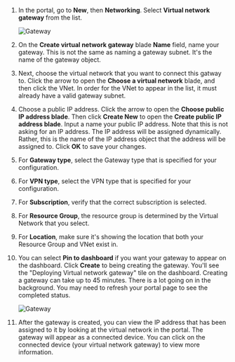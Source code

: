 1. In the portal, go to **New**, then **Networking**. Select **Virtual network gateway** from the list.

	![Gateway](./media/vpn-gateway-add-gw-rm-portal-include/creategw250.png)

2. On the **Create virtual network gateway** blade **Name** field, name your gateway. This is not the same as naming a gateway subnet. It's the name of the gateway object.
 
3. Next, choose the virtual network that you want to connect this gatway to. Click the arrow to open the **Choose a virtual network** blade, and then click the VNet. In order for the VNet to appear in the list, it must already have a valid gateway subnet.

4. Choose a public IP address. Click the arrow to open the **Choose public IP address blade**. Then click **Create New** to open the **Create public IP address blade**. Input a name your public IP address. Note that this is not asking for an IP address. The IP address will be assigned dynamically. Rather, this is the name of the IP address object that the address will be assigned to. Click **OK** to save your changes.

5. For **Gateway type**, select the Gateway type that is specified for your configuration.

6. For **VPN type**, select the VPN type that is specified for your configuration.

7. For **Subscription**, verify that the correct subscription is selected.

8. For **Resource Group**, the resource group is determined by the Virtual Network that you select.

9. For **Location**, make sure it's showing the location that both your Resource Group and VNet exist in.

10. You can select **Pin to dashboard** if you want your gateway to appear on the dashboard. Click **Create** to being creating the gateway. You'll see the "Deploying Virtual network gateway" tile on the dashboard. Creating a gateway can take up to 45 minutes. There is a lot going on in the background. You may need to refresh your portal page to see the completed status.

	
	![Gateway](./media/vpn-gateway-add-gw-rm-portal-include/deployvnetgw150.png)

11. After the gateway is created, you can view the IP address that has been assigned to it by looking at the virtual network in the portal. The gateway will appear as a connected device. You can click on the connected device (your virtual network gateway) to view more information.




